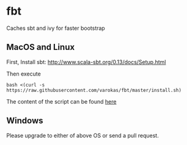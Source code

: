 # fbt
Caches sbt and ivy for faster bootstrap

## MacOS and Linux
First, Install sbt: http://www.scala-sbt.org/0.13/docs/Setup.html

Then execute

    bash <(curl -s https://raw.githubusercontent.com/varokas/fbt/master/install.sh)
    
The content of the script can be found [here](https://github.com/varokas/fbt/blob/master/install.sh)

## Windows

Please upgrade to either of above OS or send a pull request.

